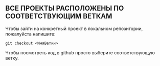 ## ВСЕ ПРОЕКТЫ РАСПОЛОЖЕНЫ ПО СООТВЕТСТВУЮЩИМ ВЕТКАМ 

Чтобы зайти на конкретный проект в локальном репозитории, пожалуйста напишите:

    git checkout <ИмяВетки>

Чтобы посмотреть код в github просто выберите соответствующую ветку.
